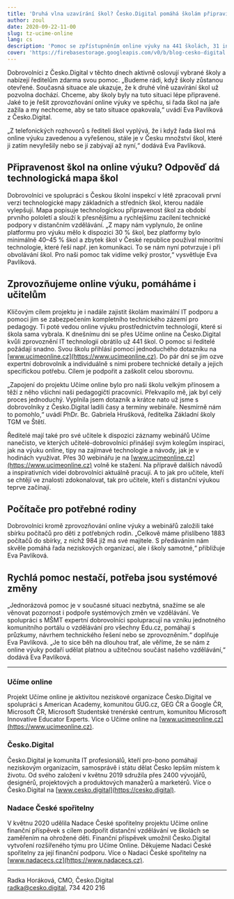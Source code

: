 ```yaml
---
title: 'Druhá vlna uzavírání škol? Česko.Digital pomáhá školám připravit se na případnou distanční výuku'
author: zoul
date: 2020-09-22-11-00
slug: tz-ucime-online
lang: cs
description: 'Pomoc se zpřístupněním online výuky na 441 školách, 31 inspirativních webinářů, sbírka počítačů pro nejohroženější děti, technologická mapa škol – to jsou výsledky práce komunity expertních dobrovolníků Česko.Digital. Ti ve svém projektu Učíme online (Ucimeonline.cz) od března 2020 pomáhají školám rozjet distanční vzdělávání. Dobrovolníci v projektu stále pokračují a vyzývají ředitele škol, aby se zaváděním online výuky neotáleli.'
cover: 'https://firebasestorage.googleapis.com/v0/b/blog-cesko-digital.appspot.com/o/2020%2Ftz_ucime_online.png?alt=media&token=cf2660a6-5b45-44d8-be3b-80b320edff3a'
---
```


Dobrovolníci z Česko.Digital v těchto dnech aktivně oslovují vybrané školy a nabízejí ředitelům zdarma svou pomoc. „Budeme rádi, když školy zůstanou otevřené. Současná situace ale ukazuje, že k druhé vlně uzavírání škol už pozvolna dochází. Chceme, aby školy byly na tuto situaci lépe připravené. Jaké to je řešit zprovozňování online výuky ve spěchu, si řada škol na jaře zažila a my nechceme, aby se tato situace opakovala,“ uvádí Eva Pavlíková z Česko.Digital.

„Z telefonických rozhovorů s řediteli škol vyplývá, že i když řada škol má online výuku zavedenou a vyřešenou, stále je v Česku množství škol, které ji zatím nevyřešily nebo se jí zabývají až nyní,“ dodává Eva Pavlíková.

## Připravenost škol na online výuku? Odpověď dá technologická mapa škol

Dobrovolníci ve spolupráci s Českou školní inspekcí v létě zpracovali první verzi technologické mapy základních a středních škol, kterou nadále vylepšují. Mapa popisuje technologickou připravenost škol za období prvního pololetí a slouží k přesnějšímu a rychlejšímu zacílení technické podpory v distančním vzdělávání. „Z mapy nám vyplynulo, že online platformu pro výuku mělo k dispozici 30 % škol, bez platformy bylo minimálně 40–⁠45 % škol a zbytek škol v České republice používal minoritní technologie, které řeší např. jen komunikaci. To se nám nyní potvrzuje i při obvolávání škol. Pro naši pomoc tak vidíme velký prostor,“ vysvětluje Eva Pavlíková.

## Zprovozňujeme online výuku, pomáháme i učitelům

Klíčovým cílem projektu je i nadále zajistit školám maximální IT podporu a pomoci jim se zabezpečením kompletního technického zázemí pro pedagogy. Ti poté vedou online výuku prostřednictvím technologií, které si škola sama vybrala. K dnešnímu dni se přes Učíme online na Česko.Digital kvůli zprovoznění IT technologií obrátilo už 441 škol. O pomoc si ředitelé požádají snadno. Svou školu přihlásí pomocí jednoduchého dotazníku na [www.ucimeonline.cz](https://www.ucimeonline.cz). Do pár dní se jim ozve expertní dobrovolník a individuálně s nimi probere technické detaily a jejich specifickou potřebu. Cílem je podpořit a zaškolit celou sborovnu.

„Zapojení do projektu Učíme online bylo pro naši školu velkým přínosem a těží z něho všichni naši pedagogičtí pracovníci. Překvapilo mě, jak byl celý proces jednoduchý. Vyplnila jsem dotazník a krátce nato už jsme s dobrovolníky z Česko.Digital ladili časy a termíny webináře. Nesmírně nám to pomohlo,“ uvádí PhDr. Bc. Gabriela Hrušková, ředitelka Základní školy TGM ve Štětí.

Ředitelé mají také pro své učitele k dispozici záznamy webinářů Učíme nanečisto, ve kterých učitelé-dobrovolníci přinášejí svým kolegům inspiraci, jak na výuku online, tipy na zajímavé technologie a návody, jak je v hodinách využívat. Přes 30 webinářu je na [www.ucimeonline.cz](https://www.ucimeonline.cz) volně ke stažení. Na přípravě dalších návodů a inspirativních videí  dobrovolníci aktuálně pracují. A to jak pro učitele, kteří se chtějí ve znalosti zdokonalovat, tak pro učitele, kteří s distanční výukou teprve začínají.

## Počítače pro potřebné rodiny

Dobrovolníci kromě zprovozňování online výuky a webinářů založili také sbírku počítačů pro děti z potřebných rodin. „Celkově máme přislíbeno 1883 počítačů do sbírky, z nichž 984 již má své majitele. S předáváním nám skvěle pomáhá řada neziskových organizací, ale i školy samotné,“ přibližuje Eva Pavlíková.

## Rychlá pomoc nestačí, potřeba jsou systémové změny

„Jednorázová pomoc je v současné situaci nezbytná, snažíme se ale věnovat pozornost i podpoře systémových změn ve vzdělávání. Ve spolupráci s MŠMT expertní dobrovolníci spolupracují na vzniku jednotného komunitního portálu o vzdělávání pro všechny Edu.cz, pomáhají s průzkumy, návrhem technického řešení nebo se zprovozněním.“ doplňuje Eva Pavlíková. „Je to sice běh na dlouhou trať, ale věříme, že se nám z online výuky podaří udělat platnou a užitečnou součást našeho vzdělávání,“ dodává Eva Pavlíková.

---

### Učíme online

Projekt Učíme online je aktivitou neziskové organizace Česko.Digital ve spolupráci s American Academy, komunitou GUG.cz, GEG ČR a Google ČR, Microsoft ČR, Microsoft Studentské trenérské centrum, komunitou Microsoft Innovative Educator Experts. Více o Učíme online na [www.ucimeonline.cz](https://www.ucimeonline.cz).

### Česko.Digital

Česko.Digital je komunita IT profesionálů, kteří pro-bono pomáhají neziskovým organizacím, samosprávě i státu dělat Česko lepším místem k životu. Od svého založení v květnu 2019 sdružila přes 2400 vývojářů, designérů, projektových a produktových manažerů a marketérů. Více o Česko.Digital na [www.cesko.digital](https://cesko.digital).

### Nadace České spořitelny

V květnu 2020 udělila Nadace České spořitelny projektu Učíme online finanční příspěvek s cílem podpořit distanční vzdělávání ve školách se zaměřením na ohrožené děti. Finanční příspěvek umožnil Česko.Digital vytvoření rozšířeného týmu pro Učíme Online. Děkujeme Nadaci České spořitelny za její finanční podporu. Více o  Nadaci České spořitelny na [www.nadacecs.cz](https://www.nadacecs.cz).

---

Radka Horáková, CMO, Česko.Digital\
radka@cesko.digital, 734 420 216
